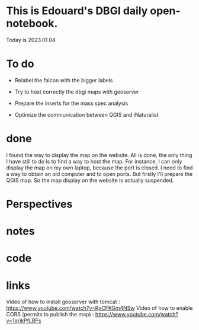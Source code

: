 
# This is Edouard's DBGI daily open-notebook.

Today is 2023.01.04

# To do

- Relabel the falcon with the bigger labels

- Try to host correctly the dbgi maps with geoserver

- Prepare the inserts for the mass spec analysis

- Optimize the communication between QGIS and iNaturalist

# done

I found the way to display the map on the website. All is done, the only thing I have still to do is to find a way to host the map. For instance, I can only display the map on my own laptop, because the port is closed. I need to find a way to obtain an old computer and to open ports. But firstly I'll prepare the QGIS map. So the map display on the website is actually suspended.

# Perspectives

# notes

# code

# links
Video of how to install geoserver with tomcat : https://www.youtube.com/watch?v=RyCFKGm4NSw
Video of how to enable CORS (permits to publish the map) : https://www.youtube.com/watch?v=1qrikPfLBFs

